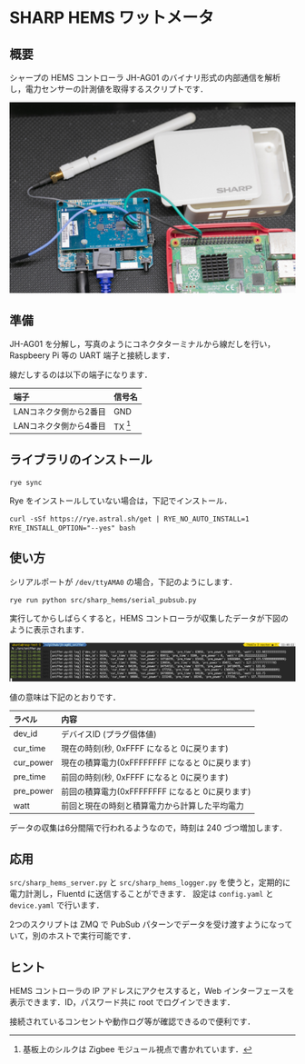 # SHARP HEMS ワットメータ

## 概要

シャープの HEMS コントローラ JH-AG01 のバイナリ形式の内部通信を解析し，電力センサーの計測値を取得するスクリプトです．

![JH-AG01](./img/JH-AG01.jpg)

## 準備

JH-AG01 を分解し，写真のようにコネクタターミナルから線だしを行い，Raspbeery Pi 等の UART 端子と接続します．

線だしするのは以下の端子になります．

| 端子                 | 信号名    |
|:---------------------|:----------|
| LANコネクタ側から2番目| GND      |
| LANコネクタ側から4番目| TX [^1]  |

[^1]: 基板上のシルクは Zigbee モジュール視点で書かれています．

## ライブラリのインストール

```
rye sync
```

Rye をインストールしていない場合は，下記でインストール．

```
curl -sSf https://rye.astral.sh/get | RYE_NO_AUTO_INSTALL=1 RYE_INSTALL_OPTION="--yes" bash
```

## 使い方

シリアルポートが `/dev/ttyAMA0` の場合，下記のようにします．

```
rye run python src/sharp_hems/serial_pubsub.py
```

実行してからしばらくすると，HEMS コントローラが収集したデータが下図のように表示されます．

![スクリーンショット](./img/screenshot.png)

値の意味は下記のとおりです．

| ラベル    | 内容                                            |
|:----------|:------------------------------------------------|
| dev_id    | デバイスID (プラグ個体値)                       |
| cur_time  | 現在の時刻(秒, 0xFFFF になると 0に戻ります)     |
| cur_power | 現在の積算電力(0xFFFFFFFF になると 0に戻ります) |
| pre_time  | 前回の時刻(秒, 0xFFFF になると 0に戻ります)     |
| pre_power | 前回の積算電力(0xFFFFFFFF になると 0に戻ります) |
| watt      | 前回と現在の時刻と積算電力から計算した平均電力  |

データの収集は6分間隔で行われるようなので，時刻は 240 づつ増加します．

## 応用

`src/sharp_hems_server.py` と `src/sharp_hems_logger.py` を使うと，定期的に電力計測し，Fluentd に送信することができます．
設定は `config.yaml` と `device.yaml` で行います．

2つのスクリプトは ZMQ で PubSub パターンでデータを受け渡すようになっていて，別のホストで実行可能です．

## ヒント

HEMS コントローラの IP アドレスにアクセスすると，Web インターフェースを表示できます．ID，パスワード共に root でログインできます．

接続されているコンセントや動作ログ等が確認できるので便利です．
